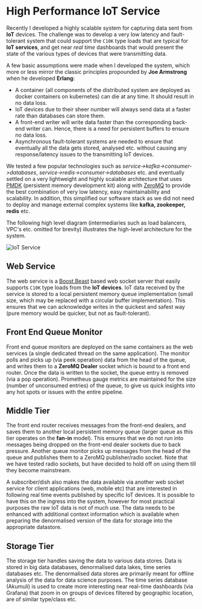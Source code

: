 # High Performance IoT Service
Recently I developed a highly scalable system for capturing data sent from **IoT** devices.
The challenge was to develop a very low latency and fault-tolerant system that could 
support the `C10K` type loads that are typical for **IoT services**, and get near *real 
time* dashboards that would present the state of the various types of devices that were 
transmitting data.

A few basic assumptions were made when I developed the system, which more or less mirror 
the classic principles propounded by **Joe Armstrong** when he developed **Erlang**:
* A container (all components of the distributed system are deployed as docker containers 
  on kubernetes) can die at any time. It should result in no data loss.
* IoT devices due to their sheer number will always send data at a faster rate than 
  databases can store them.
* A front-end writer will write data faster than the corresponding back-end writer can.
  Hence, there is a need for persistent buffers to ensure no data loss.
* Asynchronous fault-tolerant systems are needed to ensure that eventually all the data 
  gets stored, analysed etc. without causing any response/latency issues to the 
  transmitting IoT devices.

We tested a few popular technologies such as *service->kafka->consumer->databases*,
*service->redis->consumer->databases* etc. and eventually settled on a very lightweight 
and highly scalable architecture that uses [PMDK](http://pmem.io/) (persistent memory 
development kit) along with [ZeroMQ](http://zeromq.org/) to provide the best combination
of very low latency, easy maintainability and scalability. In addition, this simplified 
our software stack as we did not need to deploy and manage external complex systems
like **kafka, zookeeper, redis** etc.

The following high level diagram (intermediaries such as load balancers, VPC's etc.
omitted for brevity) illustrates the high-level architecture for the system.

<img src="iot-pmdk.png" alt="IoT Service" thumbnail="true"/>

## Web Service
The web service is a [Boost.Beast](https://github.com/boostorg/beast) based web socket 
server that easily supports `C10K` type loads from the **IoT devices**. IoT data 
received by the service is stored to a local persistent memory queue implementation
(small size, which may be replaced with a circular buffer implementation). This ensures 
that we can acknowledge writes in the quickest and safest way (pure memory would be 
quicker, but not as fault-tolerant).

## Front End Queue Monitor
Front end queue monitors are deployed on the same containers as the web services 
(a single dedicated thread on the same application). The monitor polls and picks 
up (via peek operation) data from the head of the queue, and writes them to a 
**ZeroMQ Dealer** socket which is bound to a front end router. Once the data is 
written to the socket, the queue entry is removed (via a pop operation). 
Prometheus gauge metrics are maintained for the size (number of unconsumed 
entries) of the queue, to give us quick insights into any hot spots or issues 
with the entire pipeline.

## Middle Tier
The front end router receives messages from the front-end dealers, and saves them 
to another local persistent memory queue (larger queue as this tier operates on 
the **fan-in** model). This ensures that we do not run into messages being dropped 
on the front-end dealer sockets due to back pressure. Another queue monitor picks 
up messages from the head of the queue and publishes them to a ZeroMQ publisher/radio 
socket. Note that we have tested radio sockets, but have decided to hold off on using 
them till they become mainstream.

A subscriber/dish also makes the data available via another web socket service for 
client applications (web, mobile etc) that are interested in following real time 
events published by specific IoT devices. It is possible to have this on the 
ingress into the system, however for most practical purposes the raw IoT data is 
not of much use. The data needs to be enhanced with additional context information 
which is available when preparing the denormalised version of the data for storage 
into the appropriate datastore.

## Storage Tier
The storage tier handles saving the data to various data stores. Data is stored in 
big data databases, denormalised data lakes, time series databases etc. The 
denormalised data stores are primarily meant for offline analysis of the data 
for data science purposes. The time series database (Akumuli) is used to create 
more interesting near real-time dashboards (via Grafana) that zoom in on groups 
of devices filtered by geographic location, are of similar type/class etc.